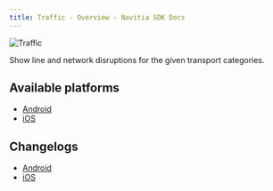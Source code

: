 ```yaml
---
title: Traffic - Overview - Navitia SDK Docs
---
```


<img class="img-overview" src="/navitia_sdk_docs/assets/img/traffic.svg" alt="Traffic">

Show line and network disruptions for the given transport categories.

## Available platforms

* [Android](android/index.md)
* [iOS](ios/index.md)

## Changelogs

* [Android](android/changelogs.md)
* [iOS](ios/changelogs.md)
